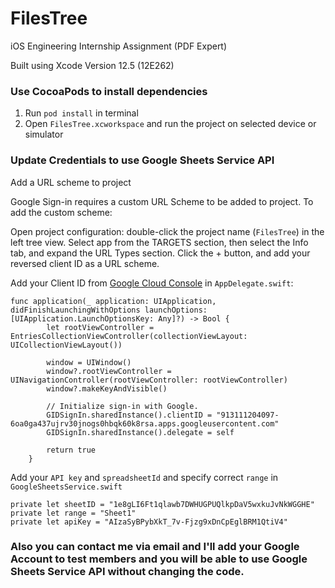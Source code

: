 # FilesTree
iOS Engineering Internship Assignment (PDF Expert)

Built using Xcode Version 12.5 (12E262)

### Use CocoaPods to install dependencies

1. Run `pod install` in terminal
1. Open `FilesTree.xcworkspace` and run the project on selected device or simulator

### Update Credentials to use Google Sheets Service API

Add a URL scheme to project

Google Sign-in requires a custom URL Scheme to be added to project. To add the custom scheme:

Open project configuration: double-click the project name (`FilesTree`) in the left tree view. Select app from the TARGETS section, then select the Info tab, and expand the URL Types section.
Click the + button, and add your reversed client ID as a URL scheme.

Add your Client ID from [Google Cloud Console](https://console.cloud.google.com/apis/credentials/oauthclient/) in `AppDelegate.swift`:

```
func application(_ application: UIApplication, didFinishLaunchingWithOptions launchOptions: [UIApplication.LaunchOptionsKey: Any]?) -> Bool {
        let rootViewController = EntriesCollectionViewController(collectionViewLayout: UICollectionViewLayout())
        
        window = UIWindow()
        window?.rootViewController = UINavigationController(rootViewController: rootViewController)
        window?.makeKeyAndVisible()
        
        // Initialize sign-in with Google.
        GIDSignIn.sharedInstance().clientID = "913111204097-6oa0ga437ujrv30jnogs0hbqk60k8rsa.apps.googleusercontent.com"
        GIDSignIn.sharedInstance().delegate = self
        
        return true
    }
```

Add your `API key` and `spreadsheetId` and specify correct `range` in `GoogleSheetsService.swift`

```
private let sheetID = "1e8gLI6Ft1qlawb7DWHUGPUQlkpDaV5wxkuJvNkWGGHE"
private let range = "Sheet1"
private let apiKey = "AIzaSyBPybXkT_7v-Fjzg9xDnCpEglBRM1QtiV4"
```

### Also you can contact me via email and I'll add your Google Account to test members and you will be able to use Google Sheets Service API without changing the code.

